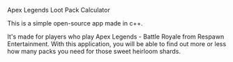 Apex Legends Loot Pack Calculator

This is a simple open-source app made in c++.

It's made for players who play Apex Legends - Battle Royale from Respawn Entertainment. 
With this application, you will be able to find out more or less how many packs you need for those sweet heirloom shards.
